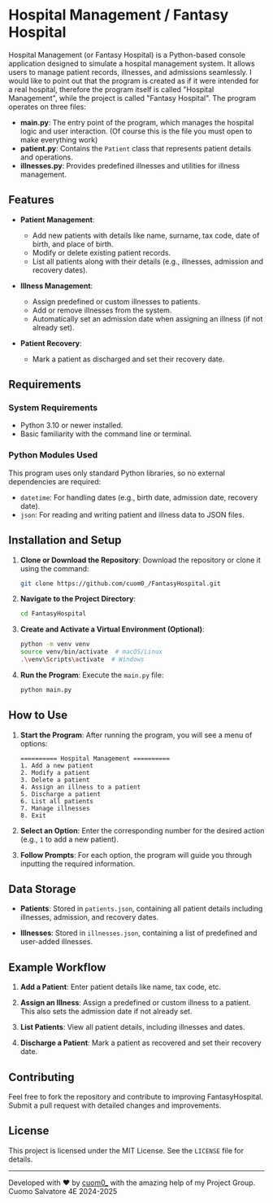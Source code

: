 # Hospital Management / Fantasy Hospital

Hospital Management (or Fantasy Hospital) is a Python-based console application designed to simulate a hospital management system. It allows users to manage patient records, illnesses, and admissions seamlessly. 
I would like to point out that the program is created as if it were intended for a real hospital, therefore the program itself is called "Hospital Management", while the project is called "Fantasy Hospital".
The program operates on three files:

- **main.py**: The entry point of the program, which manages the hospital logic and user interaction. (Of course this is the file you must open to make everything work)
- **patient.py**: Contains the `Patient` class that represents patient details and operations.
- **illnesses.py**: Provides predefined illnesses and utilities for illness management.

## Features

- **Patient Management**:
  - Add new patients with details like name, surname, tax code, date of birth, and place of birth.
  - Modify or delete existing patient records.
  - List all patients along with their details (e.g., illnesses, admission and recovery dates).

- **Illness Management**:
  - Assign predefined or custom illnesses to patients.
  - Add or remove illnesses from the system.
  - Automatically set an admission date when assigning an illness (if not already set).

- **Patient Recovery**:
  - Mark a patient as discharged and set their recovery date.

## Requirements

### System Requirements
- Python 3.10 or newer installed.
- Basic familiarity with the command line or terminal.

### Python Modules Used
This program uses only standard Python libraries, so no external dependencies are required:
- `datetime`: For handling dates (e.g., birth date, admission date, recovery date).
- `json`: For reading and writing patient and illness data to JSON files.

## Installation and Setup

1. **Clone or Download the Repository**:
   Download the repository or clone it using the command:
   ```bash
   git clone https://github.com/cuom0_/FantasyHospital.git
   ```

2. **Navigate to the Project Directory**:
   ```bash
   cd FantasyHospital
   ```

3. **Create and Activate a Virtual Environment (Optional)**:
   ```bash
   python -m venv venv
   source venv/bin/activate  # macOS/Linux
   .\venv\Scripts\activate  # Windows
   ```

4. **Run the Program**:
   Execute the `main.py` file:
   ```bash
   python main.py
   ```

## How to Use

1. **Start the Program**:
   After running the program, you will see a menu of options:
   ```
   ========== Hospital Management ==========
   1. Add a new patient
   2. Modify a patient
   3. Delete a patient
   4. Assign an illness to a patient
   5. Discharge a patient
   6. List all patients
   7. Manage illnesses
   8. Exit
   ```

2. **Select an Option**:
   Enter the corresponding number for the desired action (e.g., `1` to add a new patient).

3. **Follow Prompts**:
   For each option, the program will guide you through inputting the required information.

## Data Storage

- **Patients**:
  Stored in `patients.json`, containing all patient details including illnesses, admission, and recovery dates.

- **Illnesses**:
  Stored in `illnesses.json`, containing a list of predefined and user-added illnesses.

## Example Workflow

1. **Add a Patient**:
   Enter patient details like name, tax code, etc.

2. **Assign an Illness**:
   Assign a predefined or custom illness to a patient. This also sets the admission date if not already set.

3. **List Patients**:
   View all patient details, including illnesses and dates.

4. **Discharge a Patient**:
   Mark a patient as recovered and set their recovery date.

## Contributing
Feel free to fork the repository and contribute to improving FantasyHospital. Submit a pull request with detailed changes and improvements.

## License
This project is licensed under the MIT License. See the `LICENSE` file for details.

---
Developed with ❤️ by [cuom0_](https://github.com/cuom0_) with the amazing help of my Project Group.
Cuomo Salvatore 4E 2024-2025
